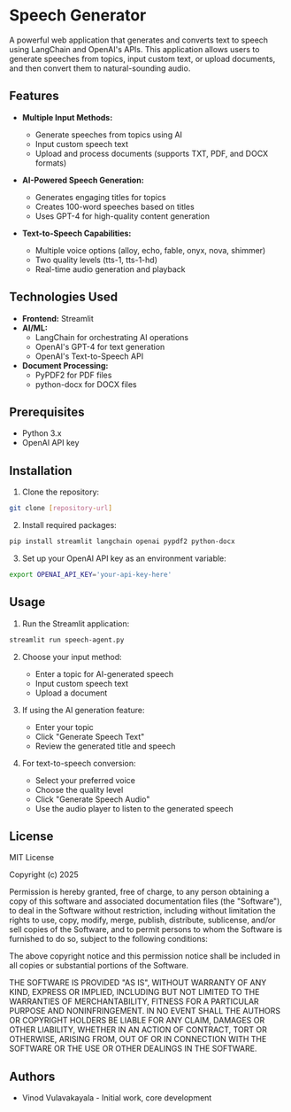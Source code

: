 # Speech Generator

A powerful web application that generates and converts text to speech using LangChain and OpenAI's APIs. This application allows users to generate speeches from topics, input custom text, or upload documents, and then convert them to natural-sounding audio.

## Features

- **Multiple Input Methods:**
  - Generate speeches from topics using AI
  - Input custom speech text
  - Upload and process documents (supports TXT, PDF, and DOCX formats)

- **AI-Powered Speech Generation:**
  - Generates engaging titles for topics
  - Creates 100-word speeches based on titles
  - Uses GPT-4 for high-quality content generation

- **Text-to-Speech Capabilities:**
  - Multiple voice options (alloy, echo, fable, onyx, nova, shimmer)
  - Two quality levels (tts-1, tts-1-hd)
  - Real-time audio generation and playback

## Technologies Used

- **Frontend:** Streamlit
- **AI/ML:**
  - LangChain for orchestrating AI operations
  - OpenAI's GPT-4 for text generation
  - OpenAI's Text-to-Speech API
- **Document Processing:**
  - PyPDF2 for PDF files
  - python-docx for DOCX files

## Prerequisites

- Python 3.x
- OpenAI API key

## Installation

1. Clone the repository:
```bash
git clone [repository-url]
```

2. Install required packages:
```bash
pip install streamlit langchain openai pypdf2 python-docx
```

3. Set up your OpenAI API key as an environment variable:
```bash
export OPENAI_API_KEY='your-api-key-here'
```

## Usage

1. Run the Streamlit application:
```bash
streamlit run speech-agent.py
```

2. Choose your input method:
   - Enter a topic for AI-generated speech
   - Input custom speech text
   - Upload a document

3. If using the AI generation feature:
   - Enter your topic
   - Click "Generate Speech Text"
   - Review the generated title and speech

4. For text-to-speech conversion:
   - Select your preferred voice
   - Choose the quality level
   - Click "Generate Speech Audio"
   - Use the audio player to listen to the generated speech

## License
MIT License

Copyright (c) 2025

Permission is hereby granted, free of charge, to any person obtaining a copy
of this software and associated documentation files (the "Software"), to deal
in the Software without restriction, including without limitation the rights
to use, copy, modify, merge, publish, distribute, sublicense, and/or sell
copies of the Software, and to permit persons to whom the Software is
furnished to do so, subject to the following conditions:

The above copyright notice and this permission notice shall be included in all
copies or substantial portions of the Software.

THE SOFTWARE IS PROVIDED "AS IS", WITHOUT WARRANTY OF ANY KIND, EXPRESS OR
IMPLIED, INCLUDING BUT NOT LIMITED TO THE WARRANTIES OF MERCHANTABILITY,
FITNESS FOR A PARTICULAR PURPOSE AND NONINFRINGEMENT. IN NO EVENT SHALL THE
AUTHORS OR COPYRIGHT HOLDERS BE LIABLE FOR ANY CLAIM, DAMAGES OR OTHER
LIABILITY, WHETHER IN AN ACTION OF CONTRACT, TORT OR OTHERWISE, ARISING FROM,
OUT OF OR IN CONNECTION WITH THE SOFTWARE OR THE USE OR OTHER DEALINGS IN THE
SOFTWARE.


## Authors
- Vinod Vulavakayala - Initial work, core development

